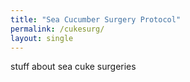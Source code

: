 ```yaml
---
title: "Sea Cucumber Surgery Protocol"
permalink: /cukesurg/
layout: single
---
```


stuff about sea cuke surgeries
